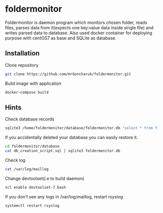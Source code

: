 # foldermonitor
Foldermonitor is daemon program which monitors chosen folder, reads files, parses data from it(expects one key:value data inside single file) and writes parsed data to database. Also used docker container for deploying purpose with centOS7 as base and SQLite as database.

## Installation
Clone repository
```bash
git clone https://github.com/mrGoncharuk/foldermonitor.git
```
Build image with application
```bash
docker-compose build
```

## Hints
Check database records
```bash
sqlite3 /home/foldermonitor/database/foldermonitor.db "select * from filedata"
```

If you accidentally deleted your database you can easily restore it.
```bash
cd foldermonitor/database
cat db_creation_script.sql | sqlite3 foldermonitor.db
```

Check log
```bash
cat /var/log/maillog
```
Change devtoolset(i.e to build daemon)
```bash
scl enable devtoolset-7 bash
``` 

If you don't see any logs in /var/log/maillog, restart rsyslog
```bash
systemctl restart rsyslog
```
